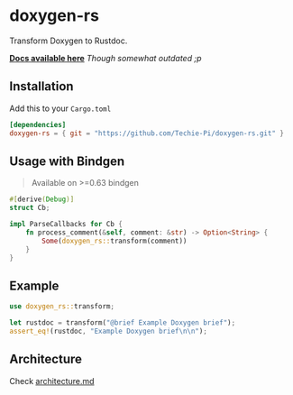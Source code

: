 # doxygen-rs
Transform Doxygen to Rustdoc.

[**Docs available here**](https://techie-pi.github.io/doxygen-rs/doxygen_rs/) _Though somewhat outdated ;p_

## Installation
Add this to your ``Cargo.toml``
```toml
[dependencies]
doxygen-rs = { git = "https://github.com/Techie-Pi/doxygen-rs.git" }
```

## Usage with Bindgen
> Available on >=0.63 bindgen

```rs
#[derive(Debug)]
struct Cb;

impl ParseCallbacks for Cb {
    fn process_comment(&self, comment: &str) -> Option<String> {
        Some(doxygen_rs::transform(comment))
    }
}
```

## Example
```rust
use doxygen_rs::transform;

let rustdoc = transform("@brief Example Doxygen brief");
assert_eq!(rustdoc, "Example Doxygen brief\n\n");
```

## Architecture
Check [architecture.md](docs/architecture.md)
